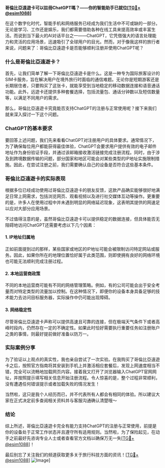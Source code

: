 **哥倫比亞遠遊卡可以註冊ChatGPT嗎？——你的智能助手已就位[[TG💪+ @esim1088](https://t.me/s/esim1088)]**

在这个数字化时代，智能手机和网络服务已经成为我们生活中不可或缺的一部分。无论是学习、工作还是娱乐，我们都需要借助各种在线工具来提高效率或丰富生活。而说到当下最火的AI对话平台之一——ChatGPT，它凭借强大的语言处理能力和灵活的应用场景，迅速吸引了全球用户的目光。然而，对于像我这样的旅行者来说，问题来了：哥倫比亞遠遊卡是否能够顺利注册并使用ChatGPT呢？

### 什么是哥倫比亞遠遊卡？

首先，让我们简单了解一下哥倫比亞遠遊卡是什么。这是一种专为国际旅客设计的SIM卡服务，旨在解决用户在境外旅行时面临的通信难题。无论你是短期游客还是长期居住者，只要购买了这张卡，就能享受到当地稳定的移动数据连接和语音通话功能。此外，远遊卡还提供多种套餐选择，包括流量包、通话分钟数以及短信数量等，以满足不同用户的需求。

那么，哥倫比亞遠遊卡究竟能否支持ChatGPT的注册与正常使用呢？接下来我们就来深入探讨一下这个问题。

### ChatGPT的基本要求

要回答上述问题，我们先来看看ChatGPT对注册用户的具体要求。通常情况下，为了确保每位用户都能获得最佳体验，ChatGPT会要求用户提供有效的电子邮件地址作为身份验证手段，并通过该邮箱接收激活链接完成注册流程。同时，由于涉及到跨境数据传输的问题，部分国家和地区可能会对某些类型的IP地址实施限制措施。因此，在尝试注册之前，我们需要确认自己的设备是否符合这些基本条件。

### 哥倫比亞遠遊卡的实际表现

根据多位已经成功使用过哥倫比亞遠遊卡的朋友反馈，这款产品确实能够很好地满足日常上网需求，包括浏览网页、观看视频以及进行社交媒体互动等操作。更重要的是，许多人在使用过程中并未遇到明显的网络延迟现象，这表明其提供的网速足以应对大部分应用场景。

不过值得注意的是，虽然哥倫比亞遠遊卡可以提供稳定的数据连接，但具体能否无阻碍地访问ChatGPT还需要考虑以下几个因素：

#### 1. IP地址归属地
正如前面提到过的那样，某些国家或地区的IP地址可能会被限制访问特定网站或服务。因此，如果你所在的地理位置恰好属于此类范围，则即使拥有良好的网络环境也可能无法顺利完成注册过程。

#### 2. 本地运营商政策
不同的本地运营商可能有不同的网络管理策略。例如，有的公司可能会出于安全考量而对特定类型的流量加以控制。在这种情况下，即便你的设备本身具备足够的技术能力去访问目标服务器，实际操作中仍可能出现障碍。

#### 3. 网络稳定性
尽管哥倫比亞遠遊卡声称可以提供高速且可靠的连接，但在极端天气条件下或者高峰时段内，仍然存在一定的不确定性。如果此时恰好需要执行重要任务如注册账户之类的事情，则最好提前做好准备以防万一。

### 实际案例分享

为了验证以上观点的真实性，我也亲自尝试了一次实验。在我购买了哥倫比亞遠遊卡之后，按照官方指南将其安装到手机上并激活相应套餐后，发现上网速度相当不错，完全可以流畅地加载网页内容。接着我又打开了浏览器输入ChatGPT官网网址，并按照提示填写相关信息开始注册流程。令人惊喜的是，整个过程非常顺利，没有遭遇任何错误提示或者加载失败的情况发生！

当然啦，这只是我个人经历而已，并不代表所有人都会有相同的体验。所以建议大家在正式决定前多查阅相关资料并与客服沟通确认清楚哦～

### 结论

综上所述，哥倫比亞遠遊卡完全有能力支持ChatGPT的注册与正常使用，前提是你的设备处于正常工作状态并且遵守所有适用规则。当然啦，为了保险起见，在动手之前最好先咨询专业人士或者查看官方文档以确保万无一失[[TG💪+ @esim1088](https://t.me/s/esim1088)]！

最后别忘了关注我们的频道获取更多关于旅行科技方面的资讯！[[TG💪+ @esim1088](https://t.me/s/esim1088)] ![Image](https://i.postimg.cc/4NQfJmqS/Snipaste-2025-05-13-00-14-12.png)]